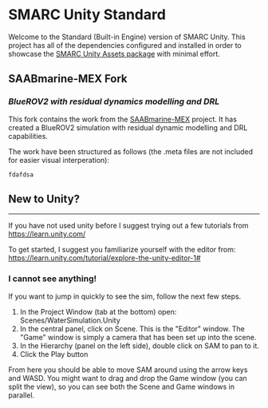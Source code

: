 # SMARC Unity Standard

Welcome to the Standard (Built-in Engine) version of SMARC Unity.
This project has all of the dependencies configured and installed in order to showcase the [SMARC Unity Assets package](https://github.com/martkartasev/SMARCUnityAssets) with minimal effort.

## SAABmarine-MEX Fork
### *BlueROV2 with residual dynamics modelling and DRL*

This fork contains the work from the [SAABmarine-MEX](https://github.com/SAABmarine-MEX) project. It has created a BlueROV2 simulation with residual dynamic modelling and DRL capabilities.

The work have been structured as follows (the .meta files are not included for easier visual interperation):

```
fdafdsa
```


## New to Unity?

------

If you have not used unity before I suggest trying out a few tutorials from https://learn.unity.com/

To get started, I suggest you familiarize yourself with the editor from: https://learn.unity.com/tutorial/explore-the-unity-editor-1#

### I cannot see anything!

If you want to jump in quickly to see the sim, follow the next few steps.

1. In the Project Window (tab at the bottom) open: Scenes/WaterSimulation.Unity
2. In the central panel, click on Scene. This is the "Editor" window. The "Game" window is simply a camera that has been set up into the scene.
3. In the Hierarchy (panel on the left side), double click on SAM to pan to it.
4. Click the Play button

From here you should be able to move SAM around using the arrow keys and WASD. You might want to drag and drop the Game window (you can split the view), so you can see both the Scene and Game windows in parallel.
